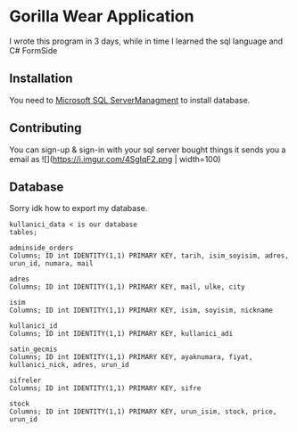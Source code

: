 # Gorilla Wear Application
I wrote this program in 3 days, while in time I learned the sql language and C# FormSide


## Installation

You need to [Microsoft SQL ServerManagment](https://docs.microsoft.com/en-us/sql/ssms/download-sql-server-management-studio-ssms?view=sql-server-ver15) to install database.

## Contributing
You can sign-up & sign-in with your sql server bought things it sends you a email as 
![](https://i.imgur.com/4SgIqF2.png | width=100)


## Database
Sorry idk how to export my database.
```
kullanici_data < is our database
tables;

adminside_orders
Columns; ID int IDENTITY(1,1) PRIMARY KEY, tarih, isim_soyisim, adres, urun_id, numara, mail

adres
Columns; ID int IDENTITY(1,1) PRIMARY KEY, mail, ulke, city

isim
Columns; ID int IDENTITY(1,1) PRIMARY KEY, isim, soyisim, nickname

kullanici_id
Columns; ID int IDENTITY(1,1) PRIMARY KEY, kullanici_adi

satin_gecmis
Columns; ID int IDENTITY(1,1) PRIMARY KEY, ayaknumara, fiyat, kullanici_nick, adres, urun_id

sifreler
Columns; ID int IDENTITY(1,1) PRIMARY KEY, sifre

stock
Columns; ID int IDENTITY(1,1) PRIMARY KEY, urun_isim, stock, price, urun_id

```
